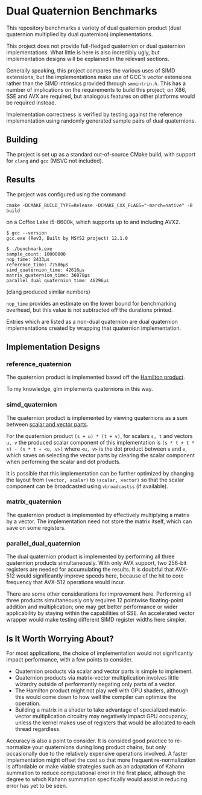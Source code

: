 # Dual Quaternion Benchmarks
This repository benchmarks a variety of dual quaternion product (dual quaternion 
multiplied by dual quaternion) implementations.

This project does not provide full-fledged quaternion or dual quaternion 
implementations. What little is here is also incredibly ugly, but implementation 
designs will be explained in the relevant sections.

Generally speaking, this project compares the various uses of SIMD extensions, but 
the implementations make use of GCC's vector extensions rather than the SIMD 
intrinsics provided through `smmintrin.h`. This has a number of implications on the 
requirements to build this project; on X86, SSE and AVX are required, but analogous 
features on other platforms would be required instead.

Implementation correctness is verified by testing against the reference 
implementation using randomly generated sample pairs of dual quaternions.

## Building
The project is set up as a standard out-of-source CMake build, with support for 
`clang` and `gcc` (MSVC not included). 

## Results
The project was configured using the command

`cmake -DCMAKE_BUILD_TYPE=Release -DCMAKE_CXX_FLAGS="-march=native" -B build`

on a Coffee Lake i5-8600k, which supports up to and including AVX2. 

```
$ gcc --version
gcc.exe (Rev3, Built by MSYS2 project) 12.1.0
```

```
$ ./benchmark.exe
sample_count: 10000000
nop_time: 2433µs
reference_time: 77586µs
simd_quaternion_time: 42616µs
matrix_quaternion_time: 36078µs
parallel_dual_quaternion_time: 46296µs
```
(clang produced similar numbers)

`nop_time` provides an estimate on the lower bound for benchmarking overhead, but 
this value is not subtracted off the durations printed. 

Entries which are listed as a non-dual quaternion are dual quaternion 
implementations created by wrapping that quaternion implementation. 

## Implementation Designs

### reference_quaternion
The quaternion product is implemented based off the [Hamilton product](https://en.wikipedia.org/wiki/Quaternion#Hamilton_product).

To my knowledge, glm implements quaternions in this way.

### simd_quaternion
The quaternion product is implemented by viewing quaternions as a sum between 
[scalar and vector parts](https://en.wikipedia.org/wiki/Quaternion#Scalar_and_vector_parts).

For the quaternion product `(s + u) * (t + v)`, for scalars `s, t` and vectors 
`u, v` the produced scalar component of this implementation is 
`(s * t + t * s) - (s * t + <u, v>)` where `<u, v>` is the dot product between `u` 
and `v`, which saves on selecting the vector parts by clearing the scalar component when performing the scalar and dot products.

It is possible that this implementation can be further optimized by changing the 
layout from `(vector, scalar)` to `(scalar, vector)` so that the scalar component 
can be broadcasted using `vbroadcastss` (if available). 

### matrix_quaternion
The quaternion product is implemented by effectively multiplying a matrix by a 
vector. The implementation need not store the matrix itself, which can save on 
some registers.

### parallel_dual_quaternion
The dual quaternion product is implemented by performing all three quaternion 
products simultaneously. With only AVX support, two 256-bit registers are needed for
accumulating the results. It is doubtful that AVX-512 would significantly improve 
speeds here, because of the hit to core frequency that AVX-512 operations would 
incur.

There are some other considerations for improvement here. Performing all three 
products simultaneously only requires 12 pointwise floating-point addition and
multiplication; one may get better performance or wider applicability by staying 
within the capabilities of SSE. An accelerated vector wrapper would make testing 
different SIMD register widths here simpler.

## Is It Worth Worrying About?
For most applications, the choice of implementation would not significantly impact 
performance, with a few points to consider.
 - Quaternion products via scalar and vector parts is simple to implement.
 - Quaternion products via matrix-vector multiplication involves little wizardry 
   outside of performantly negating only parts of a vector.
 - The Hamilton product might not play well with GPU shaders, although this would 
   come down to how well the compiler can optimize the operation.
 - Building a matrix in a shader to take advantage of specialized matrix-vector 
   multiplication circuitry may negatively impact GPU occupancy, unless the kernel
   makes use of registers that would be allocated to each thread regardless.

Accuracy is also a point to consider. It is consided good practice to re-normalize
your quaternions during long product chains, but only occasionally due to the 
relatively expensive operations involved. A faster implementation might offset the 
cost so that more frequent re-normalization is affordable or make viable strategies
such as an adaptation of Kahann summation to reduce computational error in the first
place, although the degree to which Kahann summation specifically would assist in 
reducing error has yet to be seen.
